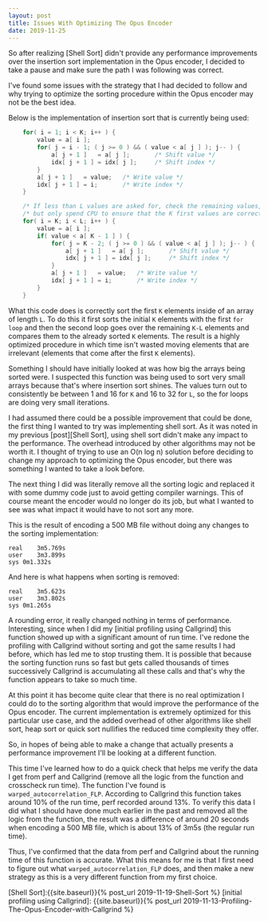 ```yaml
---
layout: post
title: Issues With Optimizing The Opus Encoder
date: 2019-11-25
---
```


So after realizing [Shell Sort] didn't provide any performance improvements over the insertion sort implementation in the Opus encoder, I decided to take a pause and make sure the path I was following was correct.

I've found some issues with the strategy that I had decided to follow and why trying to optimize the sorting procedure within the Opus encoder may not be the best idea.

Below is the implementation of insertion sort that is currently being used:

```c
    for( i = 1; i < K; i++ ) {
        value = a[ i ];
        for( j = i - 1; ( j >= 0 ) && ( value < a[ j ] ); j-- ) {
            a[ j + 1 ]   = a[ j ];       /* Shift value */
            idx[ j + 1 ] = idx[ j ];     /* Shift index */
        }
        a[ j + 1 ]   = value;   /* Write value */
        idx[ j + 1 ] = i;       /* Write index */
    }

    /* If less than L values are asked for, check the remaining values, */
    /* but only spend CPU to ensure that the K first values are correct */
    for( i = K; i < L; i++ ) {
        value = a[ i ];
        if( value < a[ K - 1 ] ) {
            for( j = K - 2; ( j >= 0 ) && ( value < a[ j ] ); j-- ) {
                a[ j + 1 ]   = a[ j ];       /* Shift value */
                idx[ j + 1 ] = idx[ j ];     /* Shift index */
            }
            a[ j + 1 ]   = value;   /* Write value */
            idx[ j + 1 ] = i;       /* Write index */
        }
    }
```

What this code does is correctly sort the first `K` elements inside of an array of length `L`. To do this it first sorts the initial `K` elements with the first `for loop` and then the second loop goes over the remaining `K-L` elements and compares them to the already sorted `K` elements. The result is a highly optimized procedure in which time isn't wasted moving elements that are irrelevant (elements that come after the first `K` elements).

Something I should have initially looked at was how big the arrays being sorted were. I suspected this function was being used to sort very small arrays because that's where insertion sort shines. The values turn out to consistently be between 1 and 16 for `K` and 16 to 32 for `L`, so the for loops are doing very small iterations.

I had assumed there could be a possible improvement that could be done, the first thing I wanted to try was implementing shell sort. As it was noted in my previous [post][Shell Sort], using shell sort didn't make any impact to the performance. The overhead introduced by other algorithms may not be worth it. I thought of trying to use an O(n log n) solution before deciding to change my approach to optimizing the Opus encoder, but there was something I wanted to take a look before. 

The next thing I did was literally remove all the sorting logic and replaced it with some dummy code just to avoid getting compiler warnings. This of course meant the encoder would no longer do its job, but what I wanted to see was what impact it would have to not sort any more.

This is the result of encoding a 500 MB file without doing any changes to the sorting implementation:

```
real	3m5.769s
user	3m3.899s
sys	0m1.332s
```
And here is what happens when sorting is removed:

```
real	3m5.623s
user	3m3.802s
sys	0m1.265s
```

A rounding error, it really changed nothing in terms of performance. Interesting, since when I did my [initial profiling using Callgrind] this function showed up with a significant amount of run time. I've redone the profiling with Callgrind without sorting and got the same results I had before, which has led me to stop trusting them. It is possible that because the sorting function runs so fast but gets called thousands of times successively Callgrind is accumulating all these calls and that's why the function appears to take so much time.

At this point it has become quite clear that there is no real optimization I could do to the sorting algorithm that would improve the performance of the Opus encoder. The current implementation is extremely optimized for this particular use case, and the added overhead of other algorithms like shell sort, heap sort or quick sort nullifies the reduced time complexity they offer. 

So, in hopes of being able to make a change that actually presents a performance improvement I'll be looking at a different function. 

This time I've learned how to do a quick check that helps me verify the data I get from perf and Callgrind (remove all the logic from the function and crosscheck run time). The function I've found is `warped_autocorrelation_FLP`. According to Callgrind this function takes around 10% of the run time, perf recorded around 13%. To verify this data I did what I should have done much earlier in the past and removed all the logic from the function, the result was a difference of around 20 seconds when encoding a 500 MB file, which is about 13% of 3m5s (the regular run time).

Thus, I've confirmed that the data from perf and Callgrind about the running time of this function is accurate. What this means for me is that I first need to figure out what `warped_autocorrelation_FLP` does, and then make a new strategy as this is a very different function from my first choice.

[Shell Sort]:{{site.baseurl}}{% post_url 2019-11-19-Shell-Sort %}
[initial profiling using Callgrind]: {{site.baseurl}}{% post_url 2019-11-13-Profiling-The-Opus-Encoder-with-Callgrind %}
